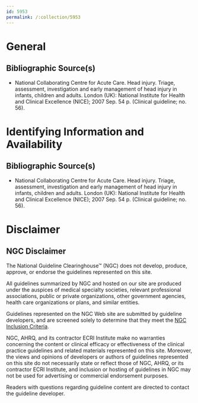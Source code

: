 ```yaml
---
id: 5953
permalink: /:collection/5953
---
```


# General

## Bibliographic Source(s)

- National Collaborating Centre for Acute Care. Head injury. Triage, assessment, investigation and early management of head injury in infants, children and adults. London (UK): National Institute for Health and Clinical Excellence (NICE); 2007 Sep. 54 p. (Clinical guideline; no. 56).

# Identifying Information and Availability

## Bibliographic Source(s)

- National Collaborating Centre for Acute Care. Head injury. Triage, assessment, investigation and early management of head injury in infants, children and adults. London (UK): National Institute for Health and Clinical Excellence (NICE); 2007 Sep. 54 p. (Clinical guideline; no. 56).

# Disclaimer

## NGC Disclaimer

The National Guideline Clearinghouse™ (NGC) does not develop, produce, approve, or endorse the guidelines represented on this site.

All guidelines summarized by NGC and hosted on our site are produced under the auspices of medical specialty societies, relevant professional associations, public or private organizations, other government agencies, health care organizations or plans, and similar entities.

Guidelines represented on the NGC Web site are submitted by guideline developers, and are screened solely to determine that they meet the [NGC Inclusion Criteria](/help-and-about/summaries/inclusion-criteria).

NGC, AHRQ, and its contractor ECRI Institute make no warranties concerning the content or clinical efficacy or effectiveness of the clinical practice guidelines and related materials represented on this site. Moreover, the views and opinions of developers or authors of guidelines represented on this site do not necessarily state or reflect those of NGC, AHRQ, or its contractor ECRI Institute, and inclusion or hosting of guidelines in NGC may not be used for advertising or commercial endorsement purposes.

Readers with questions regarding guideline content are directed to contact the guideline developer.

